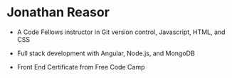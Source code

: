 # Jonathan Reasor

- A Code Fellows instructor in Git version control, Javascript, HTML, and CSS

- Full stack development with Angular, Node.js, and MongoDB

- Front End Certificate from Free Code Camp
